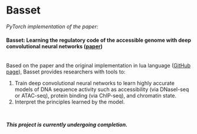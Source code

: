# Basset
_PyTorch implementation of the paper:_
#### Basset: Learning the regulatory code of the accessible genome with deep convolutional neural networks ([paper](https://genome.cshlp.org/content/early/2016/05/03/gr.200535.115.abstract))<br><br>


Based on the paper and the original implementation in lua language ([GitHub page](https://github.com/ljljolinq1010/Basset)), Basset provides researchers with tools to:

1. Train deep convolutional neural networks to learn highly accurate models of DNA sequence activity such as accessibility (via DNaseI-seq or ATAC-seq), protein binding (via ChIP-seq), and chromatin state.
2. Interpret the principles learned by the model.

<br/>

_**This project is currently undergoing completion.**_
